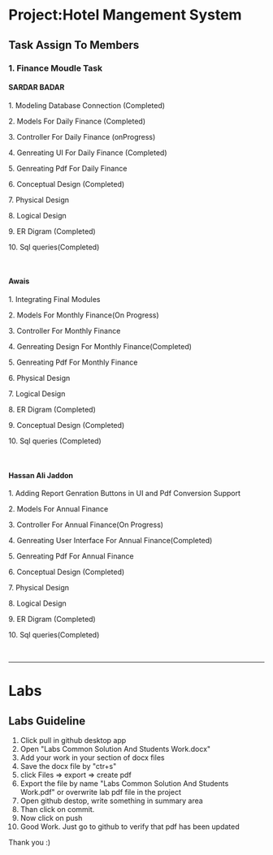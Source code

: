 <h1>Project:Hotel Mangement System</h1>

<h2>Task Assign To Members</h2>
<h3>1. Finance Moudle Task</h3>
<h4> SARDAR BADAR</h4>
<p> 1. Modeling Database Connection (Completed)</p>
<p> 2. Models For Daily Finance (Completed)</p>
<p> 3. Controller For Daily Finance (onProgress)</p>
<p> 4. Genreating UI For Daily Finance (Completed)</p>
<p> 5. Genreating Pdf For Daily Finance</p>
<p> 6. Conceptual Design (Completed)</p>
<p> 7. Physical Design</p>
<p> 8. Logical Design </p>
<p> 9. ER Digram  (Completed)</p>
<p> 10. Sql queries(Completed)</p>
</br>
<h4>Awais</h4>
<p> 1. Integrating Final Modules </p>
<p> 2. Models For Monthly Finance(On Progress)</p>
<p> 3. Controller For Monthly Finance</p>
<p> 4. Genreating Design For Monthly Finance(Completed)</p>
<p> 5. Genreating Pdf For Monthly Finance</p>
<p> 6. Physical Design</p>
<p> 7. Logical Design </p>
<p> 8. ER Digram  (Completed)</p>
<p> 9. Conceptual Design (Completed)</p>
<p> 10. Sql queries (Completed)</p>

</br>
<h4>Hassan Ali Jaddon</h4>
<p> 1. Adding Report Genration Buttons in UI and Pdf Conversion Support </p>
<p> 2. Models For Annual Finance</p>
<p> 3. Controller For Annual Finance(On Progress)</p>
<p> 4. Genreating User Interface For Annual Finance(Completed)</p>
<p> 5. Genreating Pdf For Annual Finance</p>
<p> 6. Conceptual Design (Completed)</p>
<p> 7. Physical Design</p>
<p> 8. Logical Design</p>
<p> 9. ER Digram  (Completed)</p>
<p> 10. Sql queries(Completed)</p>

<br />
<hr />


<h1> Labs</h1>
<h2>Labs Guideline</h2>
 <ol>
  <li>
 Click pull in github desktop app</li>
  <li>Open "Labs Common Solution And Students Work.docx" 
</li>
  <li>Add your work in your section of docx files
</li>
    <li>Save the docx file by "ctr+s"</li>
  <li> click Files => export => create pdf</li>
  <li>Export the file by name "Labs Common Solution And Students Work.pdf" or overwrite lab pdf file in the project
</li>
    <li>Open github destop, write something in summary area</li>
  <li>Than click on commit.</li>
    <li>Now click on push</li>
  <li> Good Work. Just go to github to verify that pdf has been updated</li>
</ol> 

Thank you :)

